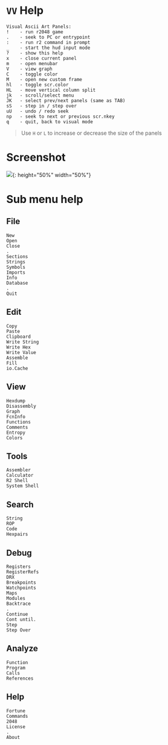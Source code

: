 <!-- TITLE: VV Help -->

#  `VV` Help

```text
Visual Ascii Art Panels:
!    - run r2048 game
.    - seek to PC or entrypoint
:    - run r2 command in prompt
_    - start the hud input mode
?    - show this help
x    - close current panel
m    - open menubar
V    - view graph
C    - toggle color
M    - open new custom frame
hl   - toggle scr.color
HL   - move vertical column split
jk   - scroll/select menu
JK   - select prev/next panels (same as TAB)
sS   - step in / step over
uU   - undo / redo seek
np   - seek to next or previous scr.nkey
q    - quit, back to visual mode
```
> Use `H` or `L` to increase or decrease the size of the panels

# Screenshot
![](/uploads/v-help/v-bang.png){: height="50%" width="50%"}

# Sub menu help
## File

```text
New
Open
Close
.
Sections
Strings
Symbols
Imports
Info
Database
.
Quit
```

## Edit
```text
Copy
Paste
Clipboard
Write String
Write Hex
Write Value
Assemble
Fill
io.Cache
```

## View
```text
Hexdump
Disassembly
Graph
FcnInfo
Functions
Comments
Entropy
Colors
```

## Tools
```text
Assembler
Calculator
R2 Shell
System Shell
```

## Search
```text
String
ROP
Code
Hexpairs
```

## Debug
```text
Registers
RegisterRefs
DRX
Breakpoints
Watchpoints
Maps
Modules
Backtrace
.
Continue
Cont until.
Step
Step Over
```

## Analyze
```text
Function
Program
Calls
References
```

## Help
```text
Fortune
Commands
2048
License
.
About
```
